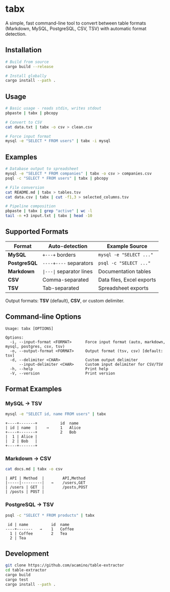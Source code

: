 # tabx

A simple, fast command-line tool to convert between table formats (Markdown, MySQL, PostgreSQL, CSV, TSV) with automatic format detection.

## Installation

```bash
# Build from source
cargo build --release

# Install globally  
cargo install --path .
```

## Usage

```bash
# Basic usage - reads stdin, writes stdout
pbpaste | tabx | pbcopy

# Convert to CSV
cat data.txt | tabx -o csv > clean.csv

# Force input format
mysql -e "SELECT * FROM users" | tabx -i mysql
```

## Examples

```bash
# Database output to spreadsheet
mysql -e "SELECT * FROM companies" | tabx -o csv > companies.csv
psql -c "SELECT * FROM users" | tabx | pbcopy

# File conversion
cat README.md | tabx > tables.tsv
cat data.csv | tabx | cut -f1,3 > selected_columns.tsv

# Pipeline composition
pbpaste | tabx | grep "active" | wc -l
tail -n +3 input.txt | tabx | head -10
```

## Supported Formats

| Format         | Auto-detection            | Example Source            |
|----------------|---------------------------|---------------------------|
| **MySQL**      | `+---+` borders           | `mysql -e "SELECT ..."`   |
| **PostgreSQL** | `----+----` separators    | `psql -c "SELECT ..."`    |
| **Markdown**   | `\|---\|` separator lines | Documentation tables      |
| **CSV**        | Comma-separated           | Data files, Excel exports |
| **TSV**        | Tab-separated             | Spreadsheet exports       |

Output formats: **TSV** (default), **CSV**, or custom delimiter.

## Command-line Options

```
Usage: tabx [OPTIONS]

Options:
  -i, --input-format <FORMAT>      Force input format (auto, markdown, mysql, postgres, csv, tsv)
  -o, --output-format <FORMAT>     Output format (tsv, csv) [default: tsv]
  -d, --delimiter <CHAR>           Custom output delimiter
      --input-delimiter <CHAR>     Custom input delimiter for CSV/TSV
  -h, --help                       Print help
  -V, --version                    Print version
```

## Format Examples

### MySQL → TSV
```bash
mysql -e "SELECT id, name FROM users" | tabx
```
```
+----+-------+          id	name
| id | name  |    →     1	Alice
+----+-------+          2	Bob
|  1 | Alice |
|  2 | Bob   |
+----+-------+
```

### Markdown → CSV
```bash
cat docs.md | tabx -o csv
```
```
| API | Method  |        API,Method
|-----|---------|   →    /users,GET
| /users | GET  |        /posts,POST
| /posts | POST |
```

### PostgreSQL → TSV
```bash
psql -c "SELECT * FROM products" | tabx
```
```
 id | name          id	name
----+-------   →    1	Coffee
  1 | Coffee        2	Tea
  2 | Tea
```

## Development

```bash
git clone https://github.com/acamino/table-extractor
cd table-extractor
cargo build
cargo test
cargo install --path .
```
